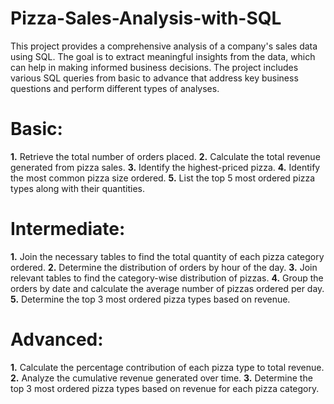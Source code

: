 # Pizza-Sales-Analysis-with-SQL
This project provides a comprehensive analysis of a company's sales data using SQL. The goal is to extract meaningful insights from the data, which can help in making informed business decisions. The project includes various SQL queries from basic to advance that address key business questions and perform different types of analyses.
 
# Basic:
**1.** Retrieve the total number of orders placed.
**2.** Calculate the total revenue generated from pizza sales.
**3.** Identify the highest-priced pizza.
**4.** Identify the most common pizza size ordered.
**5.** List the top 5 most ordered pizza types along with their quantities.


# Intermediate:
**1.** Join the necessary tables to find the total quantity of each pizza category ordered.
**2.** Determine the distribution of orders by hour of the day.
**3.** Join relevant tables to find the category-wise distribution of pizzas.
**4.** Group the orders by date and calculate the average number of pizzas ordered per day.
**5.** Determine the top 3 most ordered pizza types based on revenue.

# Advanced:
**1.** Calculate the percentage contribution of each pizza type to total revenue.
**2.** Analyze the cumulative revenue generated over time.
**3.** Determine the top 3 most ordered pizza types based on revenue for each pizza category.
